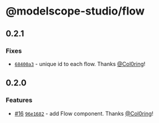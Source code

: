# @modelscope-studio/flow

## 0.2.1

### Fixes

- [`68400a3`](https://github.com/modelscope/modelscope-studio/commit/68400a366d5a8af9a8d14f51577d8db1ebdcceb3) - unique id to each flow. Thanks [@Col0ring](https://github.com/Col0ring)!

## 0.2.0

### Features

- [#16](https://github.com/modelscope/modelscope-studio/pull/16) [`96e1682`](https://github.com/modelscope/modelscope-studio/commit/96e1682b7cb63907aafba06afb820f55d7df8ff0) - add Flow component. Thanks [@Col0ring](https://github.com/Col0ring)!
